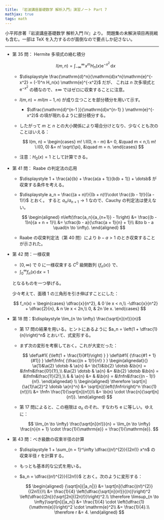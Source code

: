 ```yaml
---
title: 『岩波講座基礎数学 解析入門』演習ノート Part 7
mathjax: true
tags: math
---
```


小平邦彦著『岩波講座基礎数学 解析入門 IV』より。
問題集の未解決項目再挑戦も含む。一部は TeX を入力するのが面倒なので要点しか記さない。

----

* 第 35 問： Hermite 多項式の絡む積分

  $$
  I(m, n) = \int_{-\infty}^{\infty}\! x^m H_n(x) \mathrm{e}^{-x^2} \,\mathrm{d}x
  $$

  * $\displaystyle \frac{\mathrm{d}^n}{\mathrm{d}x^n}\mathrm{e}^{-x^2} = (-1)^n H_n(x) \mathrm{e}^{-x^2}$ だが、
    これは $n$ 次多項式と $\mathrm{e}^{-x^2}$ の積なので、$\pm \infty$ ではゼロに収束することに注意。
  * $I(m, n) = mI(m-1, n)$ が成り立つことを部分積分を用いて示す。
    * $\dfrac{\mathrm{d}^{n-1 }}{\mathrm{d}x^{n-1} } \mathrm{e}^{-x^2}$ の項が現れるように部分積分する。
  * したがって $m$ と $n$ との大小関係により場合分けとなり、少なくとも次のことはいえる：

    $$
    I(m, n) = \begin{cases}
    m! \:I(0, n - m) &= 0, &\quad m < n,\\
    m! \:I(0, 0) &= n! \sqrt{\pi}, &\quad m = n.
    \end{cases}
    $$

  * 注意：$H_0(x) = 1$ として計算できる。
* 第 41 問： Raabe の判定法の応用
  * $\displaystyle 1 + \frac{a}{b} + \frac{a(a + 1)}{b(b + 1)} + \dotsb$ が収束する条件を考える。
  * $\displaystyle a_n = \frac{(a + n)!}{(b + n)!}\cdot \frac{(b - 1)!}{(a - 1)!}$ とおく。
    すると $a_n/a_{n+1} \to 1$ なので、Cauchy の判定法は使えない。

    $$
    \begin{aligned}
    n\left(\frac{a_n}{a_{n+1}} - 1\right)
    &= \frac{(b - 1)n}{a + n + 1}\\
    &= \cfrac{b - a}{\cfrac{a + 1}{n} + 1}\\
    &\to b - a \quad(n \to \infty).
    \end{aligned}
    $$

  * Raabe の収束判定法（第 40 問）により $b - a > 1$ のとき収束することが示された。
* 第 42 問：一様収束
  * ${[0, \infty)}$ で 0 に一様収束する $C^0$ 級関数列 $\lbrace f_n(x)\rbrace$ で、
  * $\displaystyle \int_0^\infty f_n(x)\,\mathrm{d}x = 1$

  となるものを一つ挙げる。

  少々考えて、面積 1 の三角形を引き伸ばすことにした：

  $$
  f_n(x) =
  \begin{cases}
  \dfrac{x}{n^2}, & 0 \le x < n,\\
  -\dfrac{x}{n^2} + \dfrac{2}{n}, & n \le x < 2n,\\
  0, & 2n \le x.
  \end{cases}
  $$

* 第 18 問：$\displaystyle \lim_{n \to \infty} \frac{\sqrt[n]{n!}}{n}$
  * 第 17 問の結果を用いる。ヒントにあるように $a_n = \left(1 + \dfrac{1}{n}\right)^n$ とおいて、式変形する。
  * まず次の変形を考察しておく。これが大変だった：

    $$
    \def\a#1{ {\left(1 + \frac{1}{#1}\right) } }
    \def\b#1{ {\frac{#1 + 1}{#1}} }
    \def\fnfn{ {\frac{(n + 1)!}{n!} } }
    \begin{alignedat}{}
    \a{1}&\a{2} \dotsb & \a{n} &= \b{1}&\b{2} \dotsb &\b{n} = &\fnfn&\frac{0!}{1!},\\
         &\a{2} \dotsb & \a{n} &=      &\b{2} \dotsb &\b{n} = &\fnfn&\frac{1!}{2!},\\
         &             & \a{n} &=      &             &\b{n} = &\fnfn&\frac{(n - 1)!}{n!}.
    \end{alignedat}
    \\
    \begin{aligned}
    \therefore \sqrt[n]{\a{1}\a{2}^2 \dotsb \a{n}^n}
    &= \sqrt[n]{\left(\fnfn\right)^n \frac{1}{n!}}\\
    &= \fnfn \frac{1}{\sqrt[n]{n!}}\\
    &= \b{n} \cdot \frac{n}{\sqrt[n]{n!}}.
    \end{aligned}
    $$

  * 第 17 問によると、この極限は $a_n$ のそれ、すなわち $\mathrm{e}$ に等しい。ゆえに：

    $$
    \lim_{n \to \infty} \frac{\sqrt[n]{n!}}{n} = \lim_{n \to \infty} \frac{n}{n + 1} \cdot \frac{1}{\mathrm{e}} = \frac{1}{\mathrm{e}}.
    $$

* 第 43 問：べき級数の収束半径の計算
  * $\displaystyle 1 + \sum_{n = 1}^\infty \dfrac{(n!)^{2}}{(2n!)} x^n$ の収束半径 $r$ を計算する。
  * もっとも基本的な公式を用いる。
  * $a_n = \dfrac{(n!)^{2}}{(2n!)}$ とおく。次のように変形する：

    $$
    \begin{aligned}
    {\sqrt[n]{|a_n|}}
    &= \sqrt[n]{\dfrac{(n!)^{2}}{(2n!)}}\\
    &= \frac{1}{4} \left(\dfrac{\sqrt[n]{n!}}{(n)}\right)^2
      \left(\dfrac{(2n)}{\sqrt[2n]{(2n)!}}\right)^2.\\
    \therefore \limsup_{n \to \infty}\sqrt[n]{|a_n|}
    &= \frac{1}{4} \cdot \left(\dfrac{1}{\mathrm{e}}\right)^2 \cdot \mathrm{e}^2\\
    &= \frac{1}{4}.\\
    \therefore r &= 4.
    \end{aligned}
    $$
